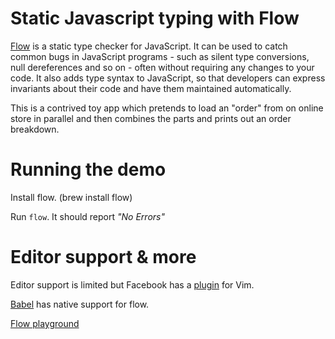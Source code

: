 # Static Javascript typing with Flow

[Flow](http://flowtype.org/) is a static type checker for JavaScript. It
can be used to catch common bugs in JavaScript programs - such as silent
type conversions, null dereferences and so on - often without requiring
any changes to your code. It also adds type syntax to JavaScript, so
that developers can express invariants about their code and have them
maintained automatically.

This is a contrived toy app which pretends to load an "order" from on
online store in parallel and then combines the parts and prints out an
order breakdown.

# Running the demo

Install flow. (brew install flow)

Run ```flow```. It should report *"No Errors"*

# Editor support & more

Editor support is limited but Facebook has a
[plugin](https://github.com/facebook/vim-flow) for Vim.

[Babel](https://babeljs.io/) has native support for flow.

[Flow playground](https://tryflow.org/)
